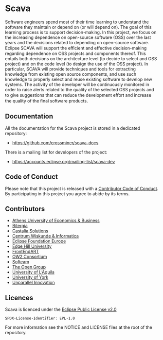 # Scava

Software engineers spend most of their time learning to understand the software they maintain or depend on (or will depend on). The goal of this learning process is to support decision-making. In this project, we focus on the increasing dependence on open-source software (OSS) over the last years and the decisions related to depending on open-source software. Eclipse SCAVA will support the eﬃcient and eﬀective decision-making regarding dependence on OSS projects and components thereof. This entails both decisions on the architecture level (to decide to select and OSS project) and on the code level (to design the use of the OSS project).  In particular, SCAVA will provide techniques and tools for extracting knowledge from existing open source components, and use such knowledge to properly select and reuse existing software to develop new systems. The activity of the developer will be continuously monitored in order to raise alerts related to the quality of the selected OSS projects and to give suggestions that can reduce the development eﬀort and increase the quality of the ﬁnal software products.


## Documentation

All the documentation for the Scava project is stored in a dedicated repository:

* https://github.com/crossminer/scava-docs

There is a mailing list for developers of the project:

* https://accounts.eclipse.org/mailing-list/scava-dev


## Code of Conduct

Please note that this project is released with a [Contributor Code of Conduct](https://www.contributor-covenant.org/version/1/4/code-of-conduct). By participating in this project you agree to abide by its terms.


## Contributors

* [Athens University of Economics & Business](https://www.dmst.aueb.gr/index.php/en/)
* [Bitergia](https://www.bitergia.com/)
* [Castalia Solutions](https://castalia.solutions)
* [Centrum Wiskunde & Informatica](https://www.cwi.nl/)
* [Eclipse Foundation Europe](https://eclipse.org/)
* [Edge Hill University](https://www.edgehill.ac.uk/computerscience/)
* [FrontEndART](https://frontendart.com/)
* [OW2 Consortium](https://www.ow2.org/)
* [Softeam](http://www.softeam.fr/)
* [The Open Group](https://www.opengroup.org/)
* [University of L’Aquila](http://www.disim.univaq.it/main/index.php)
* [University of York](http://www.cs.york.ac.uk/)
* [Unparallel Innovation](http://www.unparallel.pt/)


## Licences

Scava is licenced under the [Eclipse Public License v2.0](https://www.eclipse.org/legal/epl-2.0/)

    SPDX-License-Identifier: EPL-1.0

For more information see the NOTICE and LICENSE files at the root of the repository.
